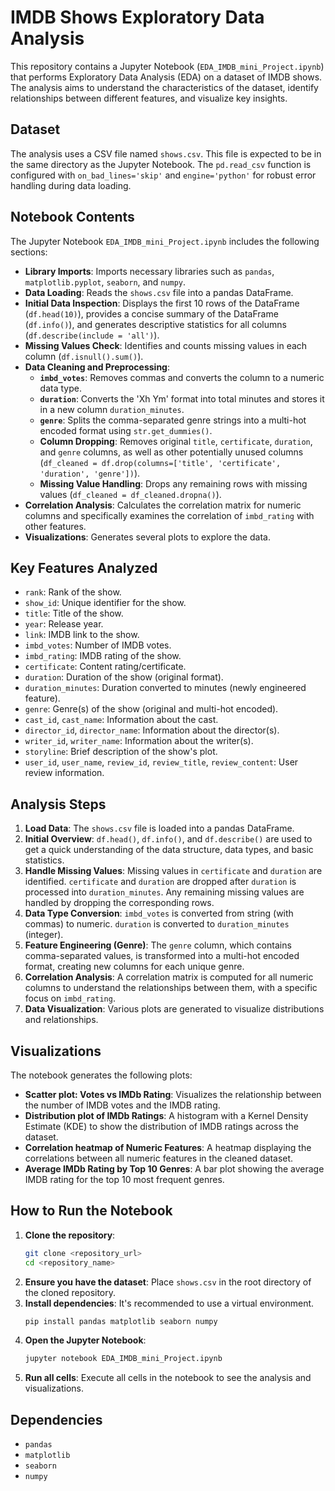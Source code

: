 # IMDB Shows Exploratory Data Analysis

This repository contains a Jupyter Notebook (`EDA_IMDB_mini_Project.ipynb`) that performs Exploratory Data Analysis (EDA) on a dataset of IMDB shows. The analysis aims to understand the characteristics of the dataset, identify relationships between different features, and visualize key insights.

## Dataset

The analysis uses a CSV file named `shows.csv`. This file is expected to be in the same directory as the Jupyter Notebook. The `pd.read_csv` function is configured with `on_bad_lines='skip'` and `engine='python'` for robust error handling during data loading.

## Notebook Contents

The Jupyter Notebook `EDA_IMDB_mini_Project.ipynb` includes the following sections:

- **Library Imports**: Imports necessary libraries such as `pandas`, `matplotlib.pyplot`, `seaborn`, and `numpy`.
- **Data Loading**: Reads the `shows.csv` file into a pandas DataFrame.
- **Initial Data Inspection**: Displays the first 10 rows of the DataFrame (`df.head(10)`), provides a concise summary of the DataFrame (`df.info()`), and generates descriptive statistics for all columns (`df.describe(include = 'all')`).
- **Missing Values Check**: Identifies and counts missing values in each column (`df.isnull().sum()`).
- **Data Cleaning and Preprocessing**:
    - **`imbd_votes`**: Removes commas and converts the column to a numeric data type.
    - **`duration`**: Converts the 'Xh Ym' format into total minutes and stores it in a new column `duration_minutes`.
    - **`genre`**: Splits the comma-separated genre strings into a multi-hot encoded format using `str.get_dummies()`.
    - **Column Dropping**: Removes original `title`, `certificate`, `duration`, and `genre` columns, as well as other potentially unused columns (`df_cleaned = df.drop(columns=['title', 'certificate', 'duration', 'genre'])`).
    - **Missing Value Handling**: Drops any remaining rows with missing values (`df_cleaned = df_cleaned.dropna()`).
- **Correlation Analysis**: Calculates the correlation matrix for numeric columns and specifically examines the correlation of `imbd_rating` with other features.
- **Visualizations**: Generates several plots to explore the data.

## Key Features Analyzed

- `rank`: Rank of the show.
- `show_id`: Unique identifier for the show.
- `title`: Title of the show.
- `year`: Release year.
- `link`: IMDB link to the show.
- `imbd_votes`: Number of IMDB votes.
- `imbd_rating`: IMDB rating of the show.
- `certificate`: Content rating/certificate.
- `duration`: Duration of the show (original format).
- `duration_minutes`: Duration converted to minutes (newly engineered feature).
- `genre`: Genre(s) of the show (original and multi-hot encoded).
- `cast_id`, `cast_name`: Information about the cast.
- `director_id`, `director_name`: Information about the director(s).
- `writer_id`, `writer_name`: Information about the writer(s).
- `storyline`: Brief description of the show's plot.
- `user_id`, `user_name`, `review_id`, `review_title`, `review_content`: User review information.

## Analysis Steps

1.  **Load Data**: The `shows.csv` file is loaded into a pandas DataFrame.
2.  **Initial Overview**: `df.head()`, `df.info()`, and `df.describe()` are used to get a quick understanding of the data structure, data types, and basic statistics.
3.  **Handle Missing Values**: Missing values in `certificate` and `duration` are identified. `certificate` and `duration` are dropped after `duration` is processed into `duration_minutes`. Any remaining missing values are handled by dropping the corresponding rows.
4.  **Data Type Conversion**: `imbd_votes` is converted from string (with commas) to numeric. `duration` is converted to `duration_minutes` (integer).
5.  **Feature Engineering (Genre)**: The `genre` column, which contains comma-separated values, is transformed into a multi-hot encoded format, creating new columns for each unique genre.
6.  **Correlation Analysis**: A correlation matrix is computed for all numeric columns to understand the relationships between them, with a specific focus on `imbd_rating`.
7.  **Data Visualization**: Various plots are generated to visualize distributions and relationships.

## Visualizations

The notebook generates the following plots:

-   **Scatter plot: Votes vs IMDb Rating**: Visualizes the relationship between the number of IMDB votes and the IMDB rating.
-   **Distribution plot of IMDb Ratings**: A histogram with a Kernel Density Estimate (KDE) to show the distribution of IMDB ratings across the dataset.
-   **Correlation heatmap of Numeric Features**: A heatmap displaying the correlations between all numeric features in the cleaned dataset.
-   **Average IMDb Rating by Top 10 Genres**: A bar plot showing the average IMDB rating for the top 10 most frequent genres.

## How to Run the Notebook

1.  **Clone the repository**:
    ```bash
    git clone <repository_url>
    cd <repository_name>
    ```
2.  **Ensure you have the dataset**: Place `shows.csv` in the root directory of the cloned repository.
3.  **Install dependencies**: It's recommended to use a virtual environment.
    ```bash
    pip install pandas matplotlib seaborn numpy
    ```
4.  **Open the Jupyter Notebook**:
    ```bash
    jupyter notebook EDA_IMDB_mini_Project.ipynb
    ```
5.  **Run all cells**: Execute all cells in the notebook to see the analysis and visualizations.

## Dependencies

-   `pandas`
-   `matplotlib`
-   `seaborn`
-   `numpy`
